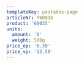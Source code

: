 ```yaml
---
templateKey: pastabox-page
articleNr: T60035
product: '60035'
units:
  amount: '6'
  weight: 500g
price_ep: '6.30'
price_vp: '12.50'
---
```


